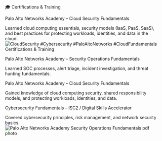 🎓 Certifications & Training

Palo Alto Networks Academy – Cloud Security Fundamentals

Learned cloud computing essentials, security models (IaaS, PaaS, SaaS), and best practices for protecting workloads, identities, and data in the cloud.![CloudSecurity #Cybersecurity #PaloAltoNetworks #CloudFundamentals ](https://github.com/user-attachments/assets/951a7f21-6a86-4640-9d9c-90646bef25a1)
Certifications & Training

Palo Alto Networks Academy – Security Operations Fundamentals

Learned SOC processes, alert triage, incident investigation, and threat hunting fundamentals.

Palo Alto Networks Academy – Cloud Security Fundamentals

Gained knowledge of cloud computing security, shared responsibility models, and protecting workloads, identities, and data.

Cybersecurity Fundamentals – ISC2 / Digital Skills Accelerator

Covered cybersecurity principles, risk management, and network security basics.![Palo Alto Networks Academy Security Operations Fundamentals pdf photo](https://github.com/user-attachments/assets/33fcb1b1-9cef-45b2-ae7e-832c1f87ce43)
